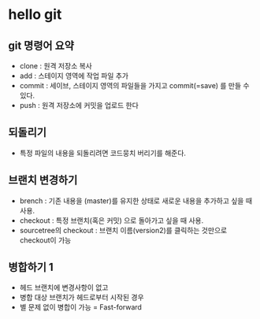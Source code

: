 # hello git

## git 명령어 요약
- clone : 원격 저장소 복사 
- add : 스테이지 영역에 작업 파일 추가
- commit : 세이브, 스테이지 영역의 파일들을 가지고 commit(=save) 를 만들 수 있다.
- push : 원격 저장소에 커밋을 업로드 한다

## 되돌리기
- 특정 파일의 내용을 되돌리려면 코드뭉치 버리기를 해준다.

## 브랜치 변경하기
- brench : 기존 내용을 (master)를 유지한 상태로 새로운 내용을 추가하고 싶을 때 사용.
- checkout : 특정 브랜치(혹은 커밋) 으로 돌아가고 싶을 때 사용.
- sourcetree의 checkout : 브랜치 이름(version2)를 클릭하는 것만으로 checkout이 가능

## 병합하기 1
- 헤드 브랜치에 변경사항이 없고
- 병합 대상 브랜치가 헤드로부터 시작된 경우
- 별 문제 없이 병합이 가능 = Fast-forward